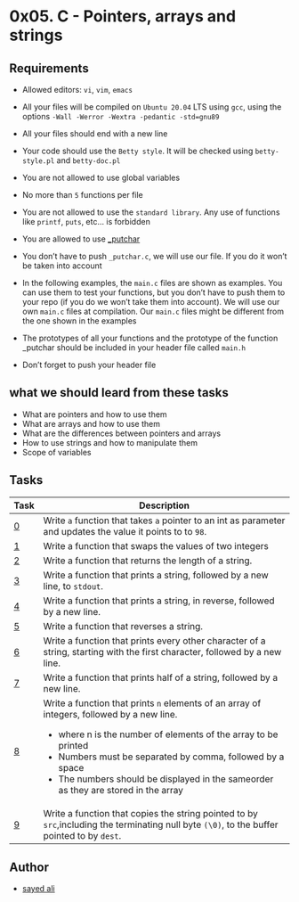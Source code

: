 # 0x05. C - Pointers, arrays and strings

## Requirements

* Allowed editors: `vi`, `vim`, `emacs`

* All your files will be compiled on `Ubuntu 20.04` LTS using `gcc`, using the options `-Wall -Werror -Wextra -pedantic -std=gnu89`

* All your files should end with a new line

* Your code should use the `Betty style`. It will be checked using `betty-style.pl` and `betty-doc.pl`

* You are not allowed to use global variables

* No more than `5` functions per file

* You are not allowed to use the `standard library`. Any use of functions like `printf`, `puts`, etc… is forbidden

* You are allowed to use [_putchar](https://github.com/holbertonschool/_putchar.c/blob/master/_putchar.c)

* You don’t have to push `_putchar.c`, we will use our file. If you do it won’t be taken into account

* In the following examples, the `main.c` files are shown as examples. You can use them to test your functions, but you don’t have to push them to your repo (if you do we won’t take them into account). We will use our own `main.c` files at compilation. Our `main.c` files might be different from the one shown in the examples

* The prototypes of all your functions and the prototype of the function _putchar should be included in your header file called `main.h`

* Don’t forget to push your header file

## what we should leard from these tasks

* What are pointers and how to use them
* What are arrays and how to use them
* What are the differences between pointers and arrays
* How to use strings and how to manipulate them
* Scope of variables

## Tasks

| Task | Description |
| --- | --- |
| [0](/0x05-pointers_arrays_strings/0-reset_to_98.c) | Write `a` function that takes `a` pointer to an int as parameter and updates the value it points to to `98`. |
| [1](/0x05-pointers_arrays_strings/1-swap.c) | Write a function that swaps the values of two integers |
| [2](/0x05-pointers_arrays_strings/2-strlen.c) | Write a function that returns the length of a string. |
| [3](/0x05-pointers_arrays_strings/3-puts.c) | Write a function that prints a string, followed by a new line, to `stdout`. |
| [4](/0x05-pointers_arrays_strings/4-print_rev.c) | Write a function that prints a string, in reverse, followed by a new line. |
| [5](/0x05-pointers_arrays_strings/5-rev_string.c) | Write a function that reverses a string. |
| [6](/0x05-pointers_arrays_strings/6-puts2.c) | Write a function that prints every other character of a string, starting with the first character, followed by a new line. |
| [7](/0x05-pointers_arrays_strings/7-puts_half.c) | Write a function that prints half of a string, followed by a new line. |
| [8](/0x05-pointers_arrays_strings/8-print_array.c) | Write a function that prints `n` elements of an array of integers, followed by a new line.<ul><li>where n is the number of elements of the array to be printed<li>Numbers must be separated by comma, followed by a space<li>The numbers should be displayed in the sameorder as they are stored in the array |
| [9](/0x05-pointers_arrays_strings/9-strcpy.c) | Write a function that copies the string pointed to by `src`,including the terminating null byte `(\0)`, to the buffer pointed to by `dest`. |

## Author

* [sayed ali](https://github.com/sayedali1)
